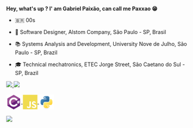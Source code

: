 **Hey, what's up ? I' am Gabriel Paixão, can call me Paxxao 😁**

- 🇧🇷   00s          

- 💼  Software Designer, Alstom Company, São Paulo - SP, Brasil

- 📚  Systems Analysis and Development, University Nove de Julho, São Paulo - SP, Brazil 

- 🎓 Technical mechatronics, ETEC Jorge Street, São Caetano do Sul - SP, Brazil

<div align="left">
  <a href="https://github.com/Paxxao">
  <img height="180em" src="https://github-readme-stats.vercel.app/api/top-langs/?username=Paxxao&layout=compact&langs_count=7&theme=dark"/>
  <img height="180em" src="https://github-readme-stats.vercel.app/api?username=Paxxao&show_icons=true&theme=dark&include_all_commits=true&count_private=true"/>
</div>
  
  <div style="display: inline_block"><br>
  <img align="center" alt="px-Csharp" height="40" width="40" src="https://raw.githubusercontent.com/devicons/devicon/master/icons/csharp/csharp-original.svg">
  <img align="center" alt="px-Js" height="40" width="40" src="https://raw.githubusercontent.com/devicons/devicon/master/icons/javascript/javascript-plain.svg">
  <img align="center" alt="px-python" height="40" width="40" src="https://raw.githubusercontent.com/devicons/devicon/master/icons/python/python-original.svg">

</div>

<div>  <br>
<!--  <a href="https://instagram.com/Paxxao_" target="_blank"><img src="https://img.shields.io/badge/-Instagram-%23E4405F?style=for-the-badge&logo=instagram&logoColor=white" target="_blank"></a> -->
  <a href="https://www.linkedin.com/in/gabrielpaixãors/" target="_blank"><img src="https://img.shields.io/badge/-LinkedIn-%230077B5?style=for-the-badge&logo=linkedin&logoColor=white" width="120" target="_blank"></a> 
 
 
</div>
  

<!---
Paxxao/Paxxao is a ✨ special ✨ repository because its `README.md` (this file) appears on your GitHub profile.
You can click the Preview link to take a look at your changes.
--->

